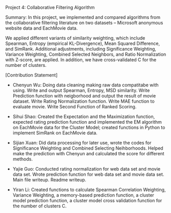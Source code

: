 Project 4: Collaborative Filtering Algorithm

Summary: In this project, we implemented and compared algorithms from the collaborative filtering literature on two datasets – Microsoft anonymous website data and EachMovie data.

We applied different variants of similarity weighting, which include Spearman, Entropy (empirical KL-Divergence), Mean Squared Difference, and SimRank. Additional adjustments, including Significance Weighting, Variance Weighting, Combined Selected Neighbors, and Ratio Normalization with Z-score, are applied.  In addition, we have cross-validated C for the number of clusters.

[Contribution Statement]

+ Chenyun Wu: Doing data cleaning making raw data compatitabe with using. Write and output Spearman, Entropy, MSD similarity. Write Prediction function with neigborhood and output the result of movie dataset. Write Rating Normalization function. Write MAE function to evaluate movie. Write Second Function of Ranked Scoring. 

+ Sihui Shao: Created the Expectation and the Maximization function, expected rating prediction function and implemented the EM algorithm on EachMovie data for the Cluster Model; created functions in Python to implement SimRank on EachMovie data.

+ Sijian Xuan: Did data processing for later use, wrote the codes for Significance Weighting and Combined Selecting Neihborhoods. Helped make the prediction with Chenyun and calculated the score for different methods.

+ Yajie Guo: Conducted rating normalization for web data set and movie data set. Wrote prediction function for web data set and movie data set. Main file writeup. Readme writeup.

+ Yiran Li: Created functions to calculate Spearman Correlation Weighting, Variance Weighting, a memory-based prediction function, a cluster model prediction function, a cluster model cross validation function for the number of clusters C.
